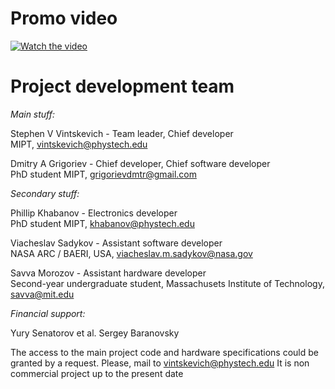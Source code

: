 # Promo video
[![Watch the video](https://img2.freepng.ru/20180514/ape/kisspng-bowling-balls-ten-pin-bowling-5afa06cb3cb4d4.0469389315263351792487.jpg)](https://drive.google.com/file/d/1Is4h7oYJsJo766uNBcOIo9cVRNqc3fnH/view?usp=sharing)

# Project development team
*Main stuff:*

Stephen V Vintskevich - Team leader, Chief developer\
MIPT, vintskevich@phystech.edu

Dmitry A Grigoriev - Chief developer, Chief software developer\
PhD student MIPT, grigorievdmtr@gmail.com

*Secondary stuff:*

Phillip Khabanov - Electronics developer\
PhD student MIPT, khabanov@phystech.edu

Viacheslav Sadykov - Assistant software developer\
NASA ARC / BAERI, USA, viacheslav.m.sadykov@nasa.gov

Savva Morozov - Assistant hardware developer\
Second-year undergraduate  student, Massachusets Institute of Technology, savva@mit.edu

*Financial support:*

Yury Senatorov et al.
Sergey Baranovsky

The access to the main project code and hardware specifications could be granted by a request. Please, mail to vintskevich@phystech.edu
It is non commercial project up to the present date
